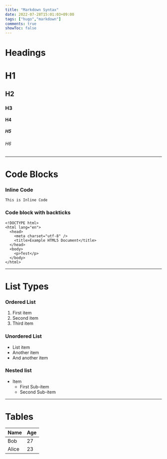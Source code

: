 ```yaml
---
title: "Markdown Syntax"
date: 2022-07-28T15:01:03+09:00
tags: ["hugo","markdown"]
comments: true
showToc: false
---
```

# Headings

# H1
## H2
### H3
#### H4
##### H5
###### H6

---

# Code Blocks

### Inline Code
`This is Inline Code`

### Code block with backticks
```
<!DOCTYPE html>
<html lang="en">
  <head>
    <meta charset="utf-8" />
    <title>Example HTML5 Document</title>
  </head>
  <body>
    <p>Test</p>
  </body>
</html>
```

---

# List Types

### Ordered List
1. First item
2. Second item
3. Third item

### Unordered List
- List item
- Another item
- And another item

### Nested list
- Item
  - First Sub-item
  - Second Sub-item

---

# Tables

|Name|Age|
|----|---|
|Bob|27|
|Alice|23|